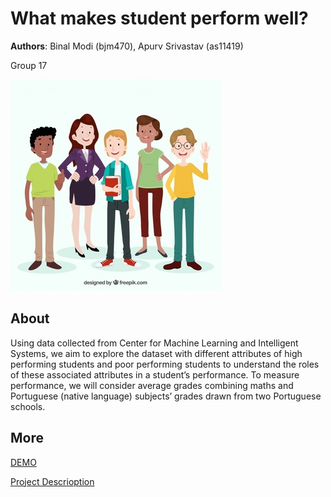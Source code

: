 # What makes student perform well?
**Authors**: Binal Modi (bjm470), Apurv Srivastav (as11419)

Group 17 

![Screenhot](screenshot.jpg)


## About

Using data collected from Center for Machine Learning and Intelligent Systems, we aim to explore the dataset with different attributes of high performing students and poor performing students to understand the roles of these associated attributes in a student’s performance. 
To measure performance, we will consider average grades combining maths and Portuguese (native language) subjects’ grades drawn from two Portuguese schools.


## More
[DEMO]((https://nyu-vis-fall2018.github.io/project-template/))

[Project Descrioption](project.pdf)
